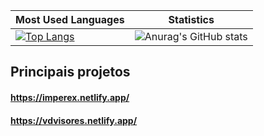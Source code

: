 


| Most Used Languages| Statistics |
| ------ | ------ |
| [![Top Langs](https://github-readme-stats.vercel.app/api/top-langs/?username=MatheusCortez&langs_count=8)](https://github.com/anuraghazra/github-readme-stats)|![Anurag's GitHub stats](https://github-readme-stats.vercel.app/api?username=MatheusCortez&show_icons=true&theme=radical)


## Principais projetos
#### https://imperex.netlify.app/
#### https://vdvisores.netlify.app/

